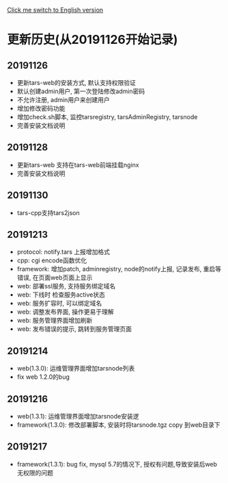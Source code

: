 [Click me switch to English version](ChangeList.md)

# 更新历史(从20191126开始记录)

## 20191126
- 更新tars-web的安装方式, 默认支持权限验证
- 默认创建admin用户, 第一次登陆修改admin密码
- 不允许注册, admin用户来创建用户
- 增加修改密码功能
- 增加check.sh脚本, 监控tarsregistry, tarsAdminRegistry, tarsnode
- 完善安装文档说明


## 20191128
- 更新tars-web 支持在tars-web前端挂载nginx
- 完善安装文档说明

## 20191130
- tars-cpp支持tars2json

## 20191213
- protocol: notify.tars 上报增加格式
- cpp: cgi encode函数优化
- framework: 增加patch, adminregistry, node的notify上报, 记录发布, 重启等错误, 在页面web页面上显示
- web: 部署ssl服务, 支持服务绑定域名
- web: 下线时 检查服务active状态
- web: 服务扩容时, 可以绑定域名
- web: 调整发布界面, 操作更易于理解
- web: 服务管理界面增加刷新
- web: 发布错误的提示, 跳转到服务管理页面

## 20191214
- web(1.3.0): 运维管理界面增加tarsnode列表
- fix web 1.2.0的bug

## 20191216
- web(1.3.1): 运维管理界面增加tarsnode安装逻
- framework(1.3.0): 修改部署脚本, 安装时将tarsnode.tgz copy 到web目录下

## 20191217
- framework(1.3.1): bug fix, mysql 5.7的情况下, 授权有问题,导致安装后web无权限的问题